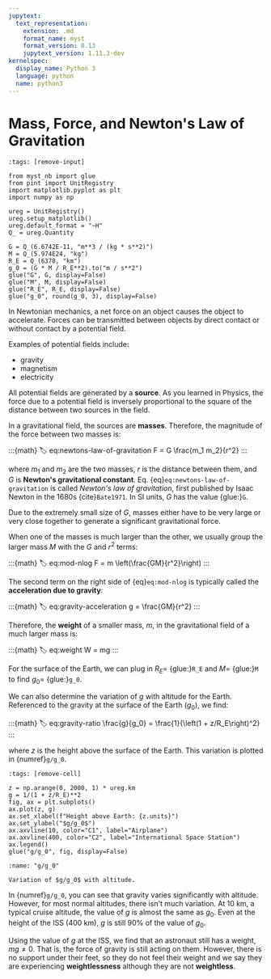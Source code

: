 ```yaml
---
jupytext:
  text_representation:
    extension: .md
    format_name: myst
    format_version: 0.13
    jupytext_version: 1.11.3-dev
kernelspec:
  display_name: Python 3
  language: python
  name: python3
---
```


# Mass, Force, and Newton's Law of Gravitation

```{code-cell} python
:tags: [remove-input]

from myst_nb import glue
from pint import UnitRegistry
import matplotlib.pyplot as plt
import numpy as np

ureg = UnitRegistry()
ureg.setup_matplotlib()
ureg.default_format = "~H"
Q_ = ureg.Quantity

G = Q_(6.6742E-11, "m**3 / (kg * s**2)")
M = Q_(5.974E24, "kg")
R_E = Q_(6378, "km")
g_0 = (G * M / R_E**2).to("m / s**2")
glue("G", G, display=False)
glue("M", M, display=False)
glue("R_E", R_E, display=False)
glue("g_0", round(g_0, 3), display=False)
```

In Newtonian mechanics, a net force on an object causes the object to accelerate. Forces can be transmitted between objects by direct contact or without contact by a potential field.

Examples of potential fields include:

* gravity
* magnetism
* electricity

All potential fields are generated by a **source**. As you learned in Physics, the force due to a potential field is inversely proportional to the square of the distance between two sources in the field.

In a gravitational field, the sources are **masses**. Therefore, the magnitude of the force between two masses is:

:::{math}
:label: eq:newtons-law-of-gravitation
F = G \frac{m_1 m_2}{r^2}
:::

where $m_1$ and $m_2$ are the two masses, $r$ is the distance between them, and $G$ is **Newton's gravitational constant**. Eq. {eq}`eq:newtons-law-of-gravitation` is called _Newton's law of gravitation_, first published by Isaac Newton in the 1680s {cite}`Bate1971`. In SI units, $G$ has the value {glue:}`G`.

Due to the extremely small size of $G$, masses either have to be very large or very close together to generate a significant gravitational force.

When one of the masses is much larger than the other, we usually group the larger mass $M$ with the $G$ and $r^2$ terms:

:::{math}
:label: eq:mod-nlog
F = m \left(\frac{GM}{r^2}\right)
:::

The second term on the right side of {eq}`eq:mod-nlog` is typically called the **acceleration due to gravity**:

:::{math}
:label: eq:gravity-acceleration
g = \frac{GM}{r^2}
:::

Therefore, the **weight** of a smaller mass, $m$, in the gravitational field of a much larger mass is:

:::{math}
:label: eq:weight
W = mg
:::

For the surface of the Earth, we can plug in $R_E =$ {glue:}`R_E` and $M =$ {glue:}`M` to find $g_0 =$ {glue:}`g_0`.

We can also determine the variation of $g$ with altitude for the Earth. Referenced to the gravity at the surface of the Earth ($g_0$), we find:

:::{math}
:label: eq:gravity-ratio
\frac{g}{g_0} = \frac{1}{\left(1 + z/R_E\right)^2}
:::

where $z$ is the height above the surface of the Earth. This variation is plotted in {numref}`g/g_0`.

```{code-cell} python
:tags: [remove-cell]

z = np.arange(0, 2000, 1) * ureg.km
g = 1/(1 + z/R_E)**2
fig, ax = plt.subplots()
ax.plot(z, g)
ax.set_xlabel(f"Height above Earth: {z.units}")
ax.set_ylabel("$g/g_0$")
ax.axvline(10, color="C1", label="Airplane")
ax.axvline(400, color="C2", label="International Space Station")
ax.legend()
glue("g/g_0", fig, display=False)
```

```{glue:figure} g/g_0
:name: "g/g_0"

Variation of $g/g_0$ with altitude.
```

In {numref}`g/g_0`, you can see that gravity varies significantly with altitude. However, for most normal altitudes, there isn't much variation. At 10 km, a typical cruise altitude, the value of $g$ is almost the same as $g_0$. Even at the height of the ISS (400 km), $g$ is still 90% of the value of $g_0$.

Using the value of $g$ at the ISS, we find that an astronaut still has a weight, $mg\neq 0$. That is, the force of gravity is still acting on them. However, there is no support under their feet, so they do not feel their weight and we say they are experiencing **weightlessness** although they are not **weightless**.
